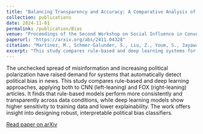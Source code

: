 ```yaml
---
title: "Balancing Transparency and Accuracy: A Comparative Analysis of Rule-Based and Deep Learning Models in Political Bias Classification"
collection: publications
date: 2024-11-01
permalink: /publication/Bias
venue: "Proceedings of the Second Workshop on Social Influence in Conversations (SICon 2024)"
paperurl: "https://arxiv.org/abs/2411.04328"
citation: "Martinez, M., Schmer-Galunder, S., Liu, Z., Youm, S., Jayawaeera, C., & Dorr, B. (2024). Balancing Transparency and Accuracy: A Comparative Analysis of Rule-Based and Deep Learning Models in Political Bias Classification. In SICon 2024, pp. 102–115."
excerpt: "This study compares rule-based and deep learning systems for classifying political bias in news, examining their transparency, accuracy, and robustness to unseen data."
---
```


The unchecked spread of misinformation and increasing political polarization have raised demand for systems that automatically detect political bias in news. This study compares rule-based and deep learning approaches, applying both to CNN (left-leaning) and FOX (right-leaning) articles. It finds that rule-based models perform more consistently and transparently across data conditions, while deep learning models show higher sensitivity to training data and lower explainability. The work offers insight into designing robust, interpretable political bias classifiers.

[Read paper on arXiv](https://arxiv.org/abs/2411.04328)
